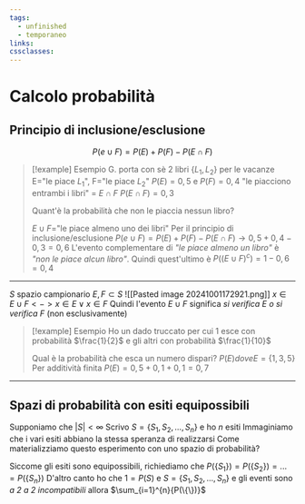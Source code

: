 ```yaml
---
tags:
  - unfinished
  - temporaneo
links: 
cssclasses:
---
```

# Calcolo probabilità
## Principio di inclusione/esclusione
$$P(e\cup F)=P(E)+P(F)-P(E\cap F)$$
>[!example] Esempio
>G. porta con sè 2 libri $\{L_1, L_2\}$ per le vacanze
>E="le piace $L_1$", F="le piace $L_2$"
>$P(E)=0,5$ e $P(F)=0,4$
>"le piacciono entrambi i libri" = $E\cap F$
>$P(E\cap F)=0,3$
>
>Quant'è la probabilità che non le piaccia nessun libro?
>
>$E\cup F$="le piace almeno uno dei libri"
>Per il principio di inclusione/esclusione
>$P(e\cup F)=P(E)+P(F)-P(E\cap F) \longrightarrow 0,5+0,4-0,3=0,6$
>L'evento complementare di *"le piace almeno un libro"* è *"non le piace alcun libro"*.
>Quindi quest'ultimo è $P((E \cup F)^c) = 1-0,6 = 0,4$

---
$S$ spazio campionario
$E, F \subset S$
![[Pasted image 20241001172921.png]]
$x \in E\cup F <-> x \in E \lor x \in F$
Quindi l'evento $E\cup F$ significa *si verifica E o si verifica F* (non esclusivamente)
>[!example] Esempio
>Ho un dado truccato per cui 1 esce con probabilità $\frac{1}{2}$ e gli altri con probabilità $\frac{1}{10}$
>
>Qual è la probabilità che esca un numero dispari?
>$P(E) dove E = \{1,3,5\}$
>Per additività finita $P(E)=0,5+0,1+0,1=0,7$

---
## Spazi di probabilità con esiti equipossibili
Supponiamo che $|S|< \infty$
Scrivo $S=\{S_1,S_2,...,S_n\}$ e ho $n$ esiti
Immaginiamo che i vari esiti abbiano la stessa speranza di realizzarsi
Come materializziamo questo esperimento con uno spazio di probabilità?

Siccome gli esiti sono equipossibili, richiediamo che $P(\{S_1\})=P(\{S_2\})=...=P(\{S_n\})$
D'altro canto ho che $1=P(S)$ e $S=\{S_1,S_2,...,S_n\}$ e gli eventi sono *a 2 a 2 incompatibili* allora $\sum_{i=1}^{n}{P(\{\})}$